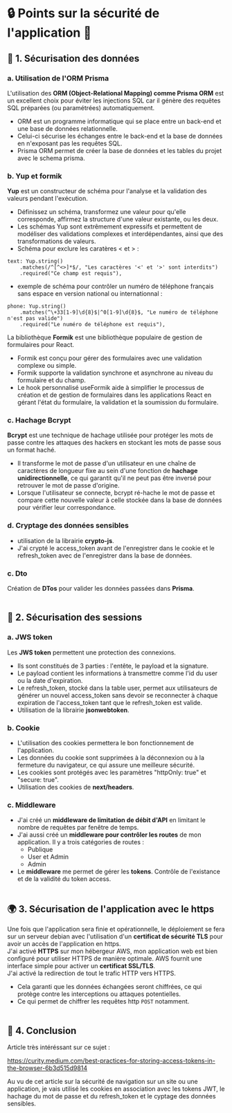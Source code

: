 # 🔒 Points sur la sécurité de l'application 🌷

## 📑 1. Sécurisation des données

### a. Utilisation de l'ORM Prisma

L'utilisation des <b>ORM (Object-Relational Mapping) comme Prisma ORM</b> est un excellent choix pour éviter les injections SQL car il génère des requêtes SQL préparées (ou paramétrées) automatiquement.

- ORM est un programme informatique qui se place entre un back-end et une base de données relationnelle.
- Celui-ci sécurise les échanges entre le back-end et la base de données en n'exposant pas les requêtes SQL.
- Prisma ORM permet de créer la base de données et les tables du projet avec le schema prisma.

### b. Yup et formik

<b>Yup</b> est un constructeur de schéma pour l'analyse et la validation des valeurs pendant l'exécution. <br />
- Définissez un schéma, transformez une valeur pour qu'elle corresponde, affirmez la structure d'une valeur existante, ou les deux.<br /> 
- Les schémas Yup sont extrêmement expressifs et permettent de modéliser des validations complexes et interdépendantes, ainsi que des transformations de valeurs.
- Schéma pour exclure les caratères < et > :<br />
``` 
text: Yup.string()
    .matches(/^[^<>]*$/, "Les caractères '<' et '>' sont interdits")
    .required("Ce champ est requis"),
``` 

- exemple de schéma pour contrôler un numéro de téléphone français sans espace en version national ou internationnal :<br />
``` 
phone: Yup.string()
    .matches(^\+33[1-9]\d{8}$|^0[1-9]\d{8}$, "Le numéro de téléphone n'est pas valide")
    .required("Le numéro de téléphone est requis"),
``` 

La bibliothèque <b>Formik</b> est une bibliothèque populaire de gestion de formulaires pour React.<br />
- Formik est conçu pour gérer des formulaires avec une validation complexe ou simple.<br />
- Formik supporte la validation synchrone et asynchrone au niveau du formulaire et du champ.<br /> 
- Le hook personnalisé useFormik aide à simplifier le processus de création et de gestion de formulaires dans les applications React en gérant l'état du formulaire, la validation et la soumission du formulaire.<br />

### c. Hachage Bcrypt

<b>Bcrypt</b> est une technique de hachage utilisée pour protéger les mots de passe contre les attaques des hackers en stockant les mots de passe sous un format haché.<br />
- Il transforme le mot de passe d'un utilisateur en une chaîne de caractères de longueur fixe au sein d'une fonction de <b>hachage unidirectionnelle</b>, ce qui garantit qu'il ne peut pas être inversé pour retrouver le mot de passe d'origine.
- Lorsque l'utilisateur se connecte, bcrypt ré-hache le mot de passe et compare cette nouvelle valeur à celle stockée dans la base de données pour vérifier leur correspondance.<br />

### d. Cryptage des données sensibles

- utilisation de la librairie <b>crypto-js</b>.
- J'ai crypté le access_token avant de l'enregistrer dans le cookie et le refresh_token avec de l'enregistrer dans la base de données.

### c. Dto

Création de <b>DTos</b> pour valider les données passées dans <b>Prisma</b>.
<br><br>

## 👥 2. Sécurisation des sessions

### a. JWS token 

Les <b>JWS token</b> permettent une protection des connexions. <br />
- Ils sont constitués de 3 parties : l'entête, le payload et la signature. <br />
- Le payload contient les informations à transmettre comme l'id du user ou la date d'expiration.
- Le refresh_token, stocké dans la table user, permet aux utilisateurs de générer un nouvel access_token sans devoir se reconnecter à chaque expiration de l'access_token tant que le refresh_token est valide.
- Utilisation de la librairie <b>jsonwebtoken</b>.

### b. Cookie

- L'utilisation des cookies permettera le bon fonctionnement de l'application.
- Les données du cookie sont supprimées à la déconnexion ou à la fermeture du navigateur, ce qui assure une meilleure sécurité.
- Les cookies sont protégés avec les paramètres "httpOnly: true" et "secure: true".
- Utilisation des cookies de <b>next/headers</b>.

### c. Middleware

- J'ai créé un <b>middleware de limitation de débit d'API</b> en limitant le nombre de requêtes par fenêtre de temps.
- J'ai aussi créé un <b>middleware pour contrôler les routes</b> de mon application. Il y a trois catégories de routes :
  - Publique
  - User et Admin
  - Admin
- Le <b>middleware</b> me permet de gérer les <b>tokens</b>. Contrôle de l'existance et de la validité du token access.
<br><br>

## 🌍 3. Sécurisation de l'application avec le https

Une fois que l'application sera finie et opérationnelle, le déploiement se fera sur un serveur debian avec l'utilisation d'un <b>certificat de sécurité TLS</b> pour avoir un accès de l'application en https.<br>
J'ai activé <b>HTTPS</b> sur mon hébergeur AWS, mon application web est bien configuré pour utiliser HTTPS de manière optimale. AWS fournit une interface simple pour activer un <b>certificat SSL/TLS</b>. <br>
J'ai activé la redirection de tout le trafic HTTP vers HTTPS.
- Cela garanti que les données échangées seront chiffrées, ce qui protège contre les interceptions ou attaques potentielles.<br>
- Ce qui permet de chiffrer les requêtes http `POST` notamment.
<br><br>

## 🎯 4. Conclusion

Article très intéréssant sur ce sujet :

https://curity.medium.com/best-practices-for-storing-access-tokens-in-the-browser-6b3d515d9814

Au vu de cet article sur la sécurité de navigation sur un site ou une application, je vais utilisé les cookies en association avec les tokens JWT, le hachage du mot de passe et du refresh_token et le cyptage des données sensibles.
